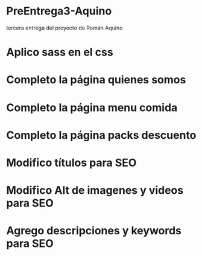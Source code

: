 # PreEntrega3-Aquino
tercera entrega del proyecto de Román Aquino
# Aplico sass en el css
# Completo la página quienes somos
# Completo la página menu comida
# Completo la página packs descuento
# Modifico títulos para SEO
# Modifico Alt de imagenes y videos para SEO
# Agrego descripciones y keywords para SEO
